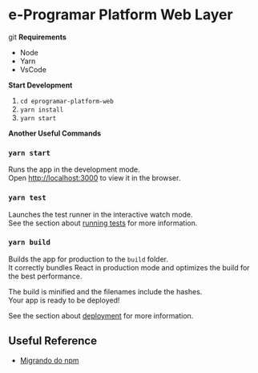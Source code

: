 # e-Programar Platform Web Layer

git **Requirements**

- Node
- Yarn
- VsCode

**Start Development**

1. `cd eprogramar-platform-web`
2. `yarn install`
3. `yarn start`

**Another Useful Commands**

### `yarn start`

Runs the app in the development mode.<br />
Open [http://localhost:3000](http://localhost:3000) to view it in the browser.

### `yarn test`

Launches the test runner in the interactive watch mode.<br />
See the section about [running tests](https://facebook.github.io/create-react-app/docs/running-tests) for more information.

### `yarn build`

Builds the app for production to the `build` folder.<br />
It correctly bundles React in production mode and optimizes the build for the best performance.

The build is minified and the filenames include the hashes.<br />
Your app is ready to be deployed!

See the section about [deployment](https://facebook.github.io/create-react-app/docs/deployment) for more information.


## Useful Reference

- [Migrando do npm](https://classic.yarnpkg.com/pt-BR/docs/migrating-from-npm/)
